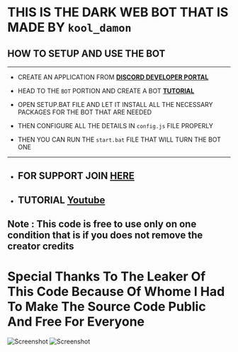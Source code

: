 # **THIS IS THE DARK WEB BOT THAT IS MADE BY `kool_damon`**
## __HOW TO SETUP AND USE THE BOT__

---
- CREATE AN APPLICATION FROM __[DISCORD DEVELOPER PORTAL](https://discord.com/developers/applications)__

- HEAD TO THE `BOT` PORTION AND CREATE A BOT __[TUTORIAL](https://www.youtube.com/watch?v=zrNloK9b1ro)__

- OPEN SETUP.BAT FILE AND LET IT INSTALL ALL THE NECESSARY PACKAGES FOR THE BOT THAT ARE NEEDED

- THEN CONFIGURE ALL THE DETAILS IN `config.js` FILE PROPERLY

- THEN YOU CAN RUN THE `start.bat` FILE THAT WILL TURN THE BOT ONE 
---

- ## __FOR SUPPORT JOIN [HERE](https://discord.gg/nkMTBARzz4)__
- ## __TUTORIAL [Youtube](https://youtu.be/w1U4VulNCR0)__


## __Note : This code is free to use only on one condition that is if you does not remove the creator credits__

# Special Thanks To The Leaker Of This Code Because Of Whome I Had To Make The Source Code Public And Free For Everyone

![Screenshot](https://imgur.com/D2h5F56.png)
![Screenshot](https://imgur.com/JY9BuCp.png)